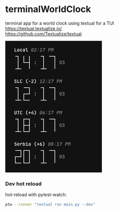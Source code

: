 # terminalWorldClock

terminal app for a world clock using textual for a TUI  
https://textual.textualize.io/  
https://github.com/Textualize/textual  

![alt text](image.png)

### Dev hot reload
hot-reload with pytest-watch:  
```bash
ptw --runner "textual run main.py --dev"  
```

